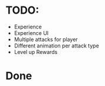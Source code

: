 # TODO:

- Experience
- Experience UI
- Multiple attacks for player
- Different animation per attack type
- Level up Rewards

# Done

